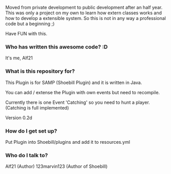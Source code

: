 Moved from private development to public development after an half year.
This was only a project on my own to learn how extern classes works and how to develop a extensible system.
So this is not in any way a professional code but a beginning ;)

Have FUN with this.

### Who has written this awesome code? :D ###

It's me, Alf21

### What is this repository for? ###

This Plugin is for SAMP (Shoebill Plugin) and it is written in Java.

You can add / extense the Plugin with own events but need to recompile.

Currently there is one Event 'Catching' so you need to hunt a player.
(Catching is full implemented)

Version 0.2d

### How do I get set up? ###

Put Plugin into Shoebill/plugins and add it to resources.yml

### Who do I talk to? ###

Alf21 (Author)
123marvin123 (Author of Shoebill)
